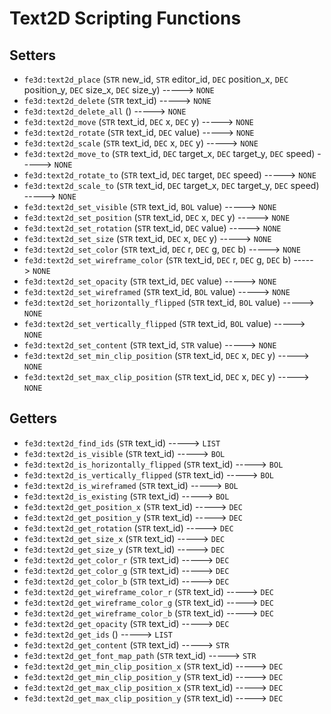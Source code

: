 # Text2D Scripting Functions

## Setters

- `fe3d:text2d_place` (`STR` new_id, `STR` editor_id, `DEC` position_x, `DEC` position_y, `DEC` size_x, `DEC` size_y) -----> `NONE`
- `fe3d:text2d_delete` (`STR` text_id) -----> `NONE`
- `fe3d:text2d_delete_all` () -----> `NONE`
- `fe3d:text2d_move` (`STR` text_id, `DEC` x, `DEC` y) -----> `NONE`
- `fe3d:text2d_rotate` (`STR` text_id, `DEC` value) -----> `NONE`
- `fe3d:text2d_scale` (`STR` text_id, `DEC` x, `DEC` y) -----> `NONE`
- `fe3d:text2d_move_to` (`STR` text_id, `DEC` target_x, `DEC` target_y, `DEC` speed) -----> `NONE`
- `fe3d:text2d_rotate_to` (`STR` text_id, `DEC` target, `DEC` speed) -----> `NONE`
- `fe3d:text2d_scale_to` (`STR` text_id, `DEC` target_x, `DEC` target_y, `DEC` speed) -----> `NONE`
- `fe3d:text2d_set_visible` (`STR` text_id, `BOL` value) -----> `NONE`
- `fe3d:text2d_set_position` (`STR` text_id, `DEC` x, `DEC` y) -----> `NONE`
- `fe3d:text2d_set_rotation` (`STR` text_id, `DEC` value) -----> `NONE`
- `fe3d:text2d_set_size` (`STR` text_id, `DEC` x, `DEC` y) -----> `NONE`
- `fe3d:text2d_set_color` (`STR` text_id, `DEC` r, `DEC` g, `DEC` b) -----> `NONE`
- `fe3d:text2d_set_wireframe_color` (`STR` text_id, `DEC` r, `DEC` g, `DEC` b) -----> `NONE`
- `fe3d:text2d_set_opacity` (`STR` text_id, `DEC` value) -----> `NONE`
- `fe3d:text2d_set_wireframed` (`STR` text_id, `BOL` value) -----> `NONE`
- `fe3d:text2d_set_horizontally_flipped` (`STR` text_id, `BOL` value) -----> `NONE`
- `fe3d:text2d_set_vertically_flipped` (`STR` text_id, `BOL` value) -----> `NONE`
- `fe3d:text2d_set_content` (`STR` text_id, `STR` value) -----> `NONE`
- `fe3d:text2d_set_min_clip_position` (`STR` text_id, `DEC` x, `DEC` y) -----> `NONE`
- `fe3d:text2d_set_max_clip_position` (`STR` text_id, `DEC` x, `DEC` y) -----> `NONE`

## Getters

- `fe3d:text2d_find_ids` (`STR` text_id) -----> `LIST`
- `fe3d:text2d_is_visible` (`STR` text_id) -----> `BOL`
- `fe3d:text2d_is_horizontally_flipped` (`STR` text_id) -----> `BOL`
- `fe3d:text2d_is_vertically_flipped` (`STR` text_id) -----> `BOL`
- `fe3d:text2d_is_wireframed` (`STR` text_id) -----> `BOL`
- `fe3d:text2d_is_existing` (`STR` text_id) -----> `BOL`
- `fe3d:text2d_get_position_x` (`STR` text_id) -----> `DEC`
- `fe3d:text2d_get_position_y` (`STR` text_id) -----> `DEC`
- `fe3d:text2d_get_rotation` (`STR` text_id) -----> `DEC`
- `fe3d:text2d_get_size_x` (`STR` text_id) -----> `DEC`
- `fe3d:text2d_get_size_y` (`STR` text_id) -----> `DEC`
- `fe3d:text2d_get_color_r` (`STR` text_id) -----> `DEC`
- `fe3d:text2d_get_color_g` (`STR` text_id) -----> `DEC`
- `fe3d:text2d_get_color_b` (`STR` text_id) -----> `DEC`
- `fe3d:text2d_get_wireframe_color_r` (`STR` text_id) -----> `DEC`
- `fe3d:text2d_get_wireframe_color_g` (`STR` text_id) -----> `DEC`
- `fe3d:text2d_get_wireframe_color_b` (`STR` text_id) -----> `DEC`
- `fe3d:text2d_get_opacity` (`STR` text_id) -----> `DEC`
- `fe3d:text2d_get_ids` () -----> `LIST`
- `fe3d:text2d_get_content` (`STR` text_id) -----> `STR`
- `fe3d:text2d_get_font_map_path` (`STR` text_id) -----> `STR`
- `fe3d:text2d_get_min_clip_position_x` (`STR` text_id) -----> `DEC`
- `fe3d:text2d_get_min_clip_position_y` (`STR` text_id) -----> `DEC`
- `fe3d:text2d_get_max_clip_position_x` (`STR` text_id) -----> `DEC`
- `fe3d:text2d_get_max_clip_position_y` (`STR` text_id) -----> `DEC`
